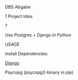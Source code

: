 
DBS Abgabe

1 Project Idea:

?

Use Postgres + Django in Python

USAGE

Install Dependencies:

[Django](https://docs.djangoproject.com/en/4.2/topics/install/#installing-distribution-package)

Psycopg (psycopg2-binary in pip)
